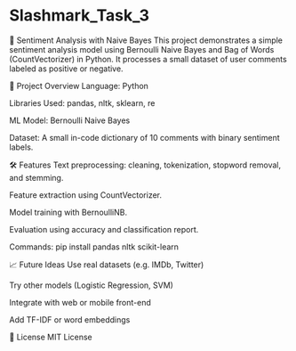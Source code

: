 # Slashmark_Task_3

🧠 Sentiment Analysis with Naive Bayes
This project demonstrates a simple sentiment analysis model using Bernoulli Naive Bayes and Bag of Words (CountVectorizer) in Python. It processes a small dataset of user comments labeled as positive or negative.

📂 Project Overview
Language: Python

Libraries Used: pandas, nltk, sklearn, re

ML Model: Bernoulli Naive Bayes

Dataset: A small in-code dictionary of 10 comments with binary sentiment labels.

🛠 Features
Text preprocessing: cleaning, tokenization, stopword removal, and stemming.

Feature extraction using CountVectorizer.

Model training with BernoulliNB.

Evaluation using accuracy and classification report.

Commands:
pip install pandas nltk scikit-learn

📈 Future Ideas
Use real datasets (e.g. IMDb, Twitter)

Try other models (Logistic Regression, SVM)

Integrate with web or mobile front-end

Add TF-IDF or word embeddings

📄 License
MIT License
